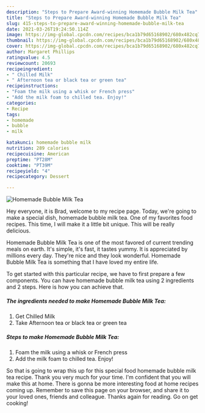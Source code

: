 ```yaml
---
description: "Steps to Prepare Award-winning Homemade Bubble Milk Tea"
title: "Steps to Prepare Award-winning Homemade Bubble Milk Tea"
slug: 415-steps-to-prepare-award-winning-homemade-bubble-milk-tea
date: 2021-03-26T19:24:50.114Z
image: https://img-global.cpcdn.com/recipes/bca1b79d65168902/680x482cq70/homemade-bubble-milk-tea-recipe-main-photo.jpg
thumbnail: https://img-global.cpcdn.com/recipes/bca1b79d65168902/680x482cq70/homemade-bubble-milk-tea-recipe-main-photo.jpg
cover: https://img-global.cpcdn.com/recipes/bca1b79d65168902/680x482cq70/homemade-bubble-milk-tea-recipe-main-photo.jpg
author: Margaret Phillips
ratingvalue: 4.5
reviewcount: 20693
recipeingredient:
- " Chilled Milk"
- " Afternoon tea or black tea or green tea"
recipeinstructions:
- "Foam the milk using a whisk or French press"
- "Add the milk foam to chilled tea. Enjoy!"
categories:
- Recipe
tags:
- homemade
- bubble
- milk

katakunci: homemade bubble milk 
nutrition: 289 calories
recipecuisine: American
preptime: "PT28M"
cooktime: "PT39M"
recipeyield: "4"
recipecategory: Dessert

---
```



![Homemade Bubble Milk Tea](https://img-global.cpcdn.com/recipes/bca1b79d65168902/680x482cq70/homemade-bubble-milk-tea-recipe-main-photo.jpg)

Hey everyone, it is Brad, welcome to my recipe page. Today, we're going to make a special dish, homemade bubble milk tea. One of my favorites food recipes. This time, I will make it a little bit unique. This will be really delicious.



Homemade Bubble Milk Tea is one of the most favored of current trending meals on earth. It's simple, it's fast, it tastes yummy. It is appreciated by millions every day. They're nice and they look wonderful. Homemade Bubble Milk Tea is something that I have loved my entire life.


To get started with this particular recipe, we have to first prepare a few components. You can have homemade bubble milk tea using 2 ingredients and 2 steps. Here is how you can achieve that.

<!--inarticleads1-->

##### The ingredients needed to make Homemade Bubble Milk Tea:

1. Get  Chilled Milk
1. Take  Afternoon tea or black tea or green tea




<!--inarticleads2-->

##### Steps to make Homemade Bubble Milk Tea:

1. Foam the milk using a whisk or French press
1. Add the milk foam to chilled tea. Enjoy!




So that is going to wrap this up for this special food homemade bubble milk tea recipe. Thank you very much for your time. I'm confident that you will make this at home. There is gonna be more interesting food at home recipes coming up. Remember to save this page on your browser, and share it to your loved ones, friends and colleague. Thanks again for reading. Go on get cooking!
